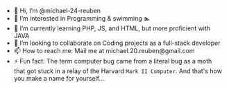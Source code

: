 - 👋 Hi, I’m @michael-24-reuben
- 👀 I’m interested in Programming & swimming 🏊 
- 🌱 I’m currently learning PHP, JS, and HTML, but more proficient with JAVA
- 💞️ I’m looking to collaborate on Coding projects as a full-stack developer
- 📫 How to reach me: Mail me at <a href="mailto:michael.20.reuben@gmail.com" style="text-decoration: none; cursor: pointer">michael.20.reuben\@gmail.com</a>
- ⚡ Fun fact: The term computer bug came from a literal bug as a moth that got stuck in a relay of the Harvard `Mark II Computer`. And that's how you make a name for yourself...

<!---
michael-24-reuben/michael-24-reuben is a ✨ special ✨ repository because its `README.md` (this file) appears on your GitHub profile.
You can click the Preview link to take a look at your changes.
--->
